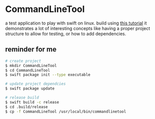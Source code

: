 # CommandLineTool

a test application to play with swift on linux.
build using [this tutorial](https://www.swiftbysundell.com/articles/building-a-command-line-tool-using-the-swift-package-manager)
it demonstrates a lot of interesting concepts like having a proper project structure to allow for testing, or how to add dependencies.

## reminder for me

```bash
# create project
$ mkdir CommandLineTool
$ cd CommandLineTool
$ swift package init --type executable
```

```bash
# update project dependcies
$ swift package update
```

```bash
# release build 
$ swift build -c release
$ cd .build/release
$ cp -f CommandLineTool /usr/local/bin/commandlinetool
```
